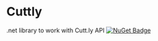 # Cuttly
.net library to work with Cutt.ly API
[![NuGet Badge](https://buildstats.info/nuget/Cuttly)](https://www.nuget.org/packages/Cuttly/)
